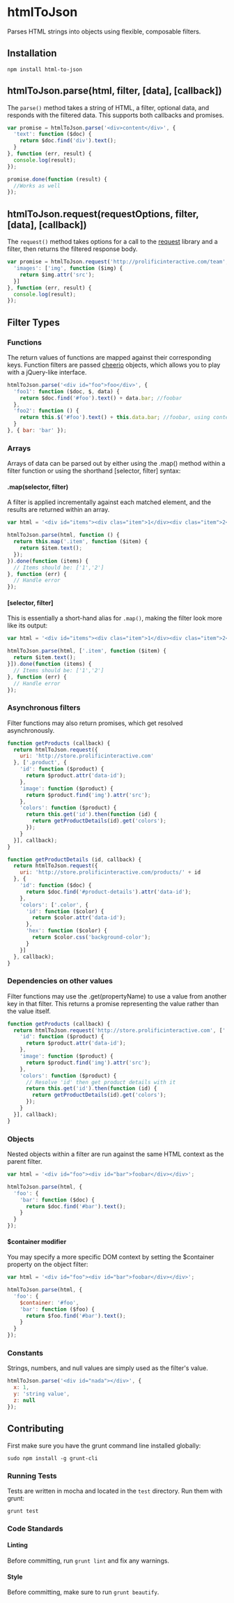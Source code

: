 # htmlToJson

Parses HTML strings into objects using flexible, composable filters.

## Installation

`npm install html-to-json`

## htmlToJson.parse(html, filter, [data], [callback])

The `parse()` method takes a string of HTML, a filter, optional data, and responds with the filtered data. This supports both callbacks and promises.

```javascript
var promise = htmlToJson.parse('<div>content</div>', {
  'text': function ($doc) {
    return $doc.find('div').text();
  }
}, function (err, result) {
  console.log(result);
});

promise.done(function (result) {
  //Works as well
});
```

## htmlToJson.request(requestOptions, filter, [data], [callback])

The `request()` method takes options for a call to the [request](https://github.com/request/request) library and a filter, then returns the filtered response body.

```javascript
var promise = htmlToJson.request('http://prolificinteractive.com/team', {
  'images': ['img', function ($img) {
    return $img.attr('src');
  }]
}, function (err, result) {
  console.log(result);
});
```

## Filter Types

### Functions

The return values of functions are mapped against their corresponding keys. Function filters are passed [cheerio](https://github.com/cheeriojs/cheerio) objects, which allows you to play with a jQuery-like interface.

```javascript
htmlToJson.parse('<div id="foo">foo</div>', {
  'foo1': function ($doc, $, data) {
    return $doc.find('#foo').text() + data.bar; //foobar
  },
  'foo2': function () {
    return this.$('#foo').text() + this.data.bar; //foobar, using context instead
  }
}, { bar: 'bar' });
```

### Arrays

Arrays of data can be parsed out by either using the .map() method within a filter function or using the shorthand [selector, filter] syntax:

#### .map(selector, filter)

A filter is applied incrementally against each matched element, and the results are returned within an array.

```javascript
var html = '<div id="items"><div clas="item">1</div><div clas="item">2</div></div>';

htmlToJson.parse(html, function () {
  return this.map('.item', function ($item) {
    return $item.text();
  });
}).done(function (items) {
  // Items should be: ['1','2']
}, function (err) {
  // Handle error
});
````

#### [selector, filter]

This is essentially a short-hand alias for `.map()`, making the filter look more like its output:

```javascript
var html = '<div id="items"><div clas="item">1</div><div clas="item">2</div></div>';

htmlToJson.parse(html, ['.item', function ($item) {
  return $item.text();
}]).done(function (items) {
  // Items should be: ['1','2']
}, function (err) {
  // Handle error
});
```

### Asynchronous filters

Filter functions may also return promises, which get resolved asynchronously.

```javascript
function getProducts (callback) {
  return htmlToJson.request({
    uri: 'http://store.prolificinteractive.com'
  }, ['.product', {
    'id': function ($product) {
      return $product.attr('data-id');
    },
    'image': function ($product) {
      return $product.find('img').attr('src');
    },
    'colors': function ($product) {
      return this.get('id').then(function (id) {
        return getProductDetails(id).get('colors');
      });
    }
  }], callback);
}

function getProductDetails (id, callback) {
  return htmlToJson.request({
    uri: 'http://store.prolificinteractive.com/products/' + id
  }, {
    'id': function ($doc) {
      return $doc.find('#product-details').attr('data-id');
    },
    'colors': ['.color', {
      'id': function ($color) {
        return $color.attr('data-id');
      },
      'hex': function ($color) {
        return $color.css('background-color');
      }
    }]
  }, callback);
}
```

### Dependencies on other values

Filter functions may use the .get(propertyName) to use a value from another key in that filter. This returns a promise representing the value rather than the value itself.

```javascript
function getProducts (callback) {
  return htmlToJson.request('http://store.prolificinteractive.com', ['.product', {
    'id': function ($product) {
      return $product.attr('data-id');
    },
    'image': function ($product) {
      return $product.find('img').attr('src');
    },
    'colors': function ($product) {
      // Resolve 'id' then get product details with it
      return this.get('id').then(function (id) {
        return getProductDetails(id).get('colors');
      });
    }
  }], callback);
}
```

### Objects

Nested objects within a filter are run against the same HTML context as the parent filter.

```javascript
var html = '<div id="foo"><div id="bar">foobar</div></div>';

htmlToJson.parse(html, {
  'foo': {
    'bar': function ($doc) {
      return $doc.find('#bar').text();
    }
  }
});
```

#### $container modifier

You may specify a more specific DOM context by setting the $container property on the object filter:

```javascript
var html = '<div id="foo"><div id="bar">foobar</div></div>';

htmlToJson.parse(html, {
  'foo': {
    $container: '#foo',
    'bar': function ($foo) {
      return $foo.find('#bar').text();
    }
  }
});
```

### Constants

Strings, numbers, and null values are simply used as the filter's value.

```javascript
htmlToJson.parse('<div id="nada"></div>', {
  x: 1,
  y: 'string value',
  z: null
});
```

## Contributing

First make sure you have the grunt command line installed globally:

`sudo npm install -g grunt-cli`

### Running Tests

Tests are written in mocha and located in the `test` directory. Run them with grunt:

`grunt test`

### Code Standards

#### Linting

Before committing, run `grunt lint` and fix any warnings.

#### Style

Before committing, make sure to run `grunt beautify`.
